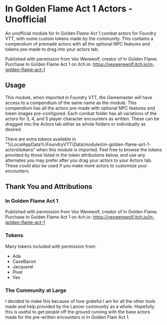 # In Golden Flame Act 1 Actors - Unofficial
An unofficial module for In Golden Flame Act 1 combat actors for Foundry VTT, with some custom tokens made by the community.  This contains a compendium of premade actors with all the optional NPC features and tokens pre-made to drag into your actors tab.

Published with permission from Vex Werewolf, creator of In Golden Flame.  Purchase In Golden Flame Act 1 on itch.io: https://vexwerewolf.itch.io/in-golden-flame-act-1

## Usage
This module, when imported in Foundry VTT, the Gamemaster will have access to a compendium of the same name as the module.  This compendium has all the actors pre-made with optional NPC features and token images pre-configured.  Each combat folder has all variations of the actors for 3, 4, and 5 player character encounters as written.  These can be dragged into the Actors tab either as whole folders or individually as desired.

There are extra tokens available in "%LocalAppData%\FoundryVTT\Data\modules\in-golden-flame-act-1-actors\tokens" when this module is imported.  Feel free to browse the tokens provided by those listed in the token attributions below, and use any alternates you may prefer after you drag your actors to your Actors tab.  These could also be used if you make more actors to customize your encounters.

## Thank You and Attributions

### In Golden Flame Act 1

Published with permission from Vex Werewolf, creator of In Golden Flame.  Purchase In Golden Flame Act 1 on itch.io: https://vexwerewolf.itch.io/in-golden-flame-act-1

### Tokens

Many tokens included with permission from:
- Ada
- CaveBacon
- Jacquerel
- Pixel
- Vex

### The Community at Large

I decided to make this because of how grateful I am for all the other tools made and help provided by the Lancer community as a whole.  Hopefully this is useful to get people off the ground running with the base actors made for the pre-written encounters in In Golden Flam Act 1.